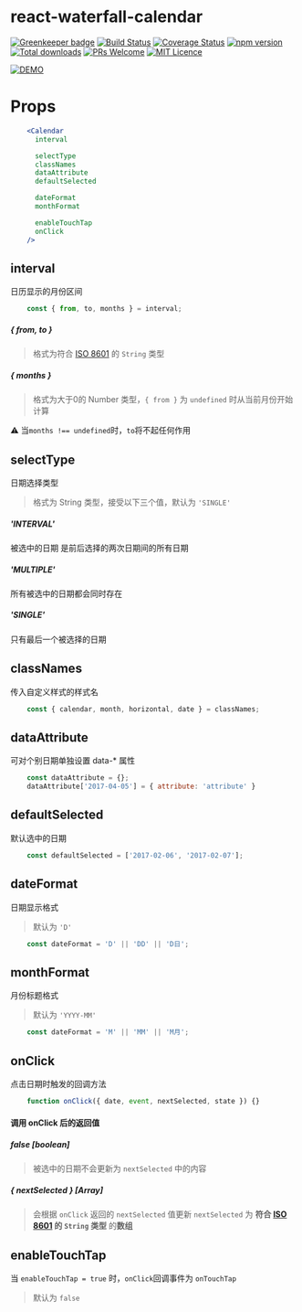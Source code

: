 # react-waterfall-calendar
[![Greenkeeper badge](https://badges.greenkeeper.io/Runjuu/react-waterfall-calendar.svg)](https://greenkeeper.io/)
[![Build Status](https://travis-ci.org/Runjuu/react-waterfall-calendar.svg?branch=master)](https://travis-ci.org/Runjuu/react-waterfall-calendar)
[![Coverage Status](https://coveralls.io/repos/github/Runjuu/react-waterfall-calendar/badge.svg?branch=master)](https://coveralls.io/github/Runjuu/react-waterfall-calendar?branch=master)
[![npm version](https://badge.fury.io/js/react-waterfall-calendar.svg)](https://badge.fury.io/js/react-waterfall-calendar)
[![Total downloads](https://img.shields.io/npm/dt/react-waterfall-calendar.svg)](https://www.npmjs.com/package/react-waterfall-calendar)
[![PRs Welcome](https://img.shields.io/badge/PRs-welcome-brightgreen.svg)](CONTRIBUTING.md#pull-requests)
[![MIT Licence](https://badges.frapsoft.com/os/mit/mit.svg?v=103)](https://opensource.org/licenses/mit-license.php)


[![DEMO](https://i.imgur.com/Dkg7Shq.gif)](https://runjuu.github.io/react-waterfall-calendar/)

# Props
```jsx
    <Calendar
      interval

      selectType
      classNames
      dataAttribute
      defaultSelected

      dateFormat
      monthFormat

      enableTouchTap
      onClick
    />
```

## interval
日历显示的月份区间

```javascript
    const { from, to, months } = interval;
```
##### { from, to }
> 格式为符合 [ISO 8601](https://en.wikipedia.org/wiki/ISO_8601) 的 `String` 类型

##### { months }
> 格式为大于0的 Number 类型，`{ from }` 为 `undefined` 时从当前月份开始计算

⚠️ 当`months !== undefined`时，`to`将不起任何作用


## selectType
日期选择类型
> 格式为 String 类型，接受以下三个值，默认为 `'SINGLE'`

##### 'INTERVAL'
被选中的日期 是前后选择的两次日期间的所有日期
##### 'MULTIPLE'
所有被选中的日期都会同时存在
##### 'SINGLE'
只有最后一个被选择的日期

## classNames
传入自定义样式的样式名

```javascript
    const { calendar, month, horizontal, date } = classNames;
```

## dataAttribute
可对个别日期单独设置 data-* 属性

```javascript
    const dataAttribute = {};
    dataAttribute['2017-04-05'] = { attribute: 'attribute' }
```

## defaultSelected
默认选中的日期

```javascript
    const defaultSelected = ['2017-02-06', '2017-02-07'];
```

## dateFormat
日期显示格式

> 默认为 `'D'`

```javascript
    const dateFormat = 'D' || 'DD' || 'D日';
```

## monthFormat
月份标题格式

> 默认为 `'YYYY-MM'`

```javascript
    const dateFormat = 'M' || 'MM' || 'M月';
```

## onClick
点击日期时触发的回调方法
```javascript
    function onClick({ date, event, nextSelected, state }) {}
```

#### 调用 onClick 后的返回值
##### false *[boolean]*
> 被选中的日期不会更新为 `nextSelected` 中的内容

##### { nextSelected } *[Array]*
> 会根据 `onClick` 返回的 `nextSelected` 值更新
> `nextSelected` 为 **符合 [ISO 8601](https://en.wikipedia.org/wiki/ISO_8601) 的 `String` 类型** 的**数组**

## enableTouchTap
当 `enableTouchTap = true` 时，`onClick`回调事件为 `onTouchTap`
> 默认为 `false`
